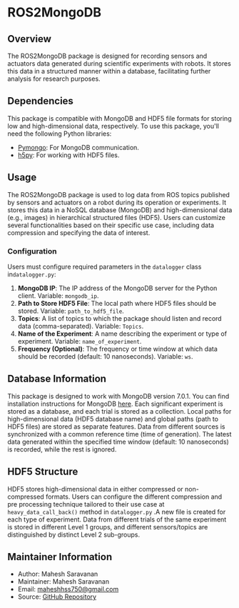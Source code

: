 # ROS2MongoDB

## Overview

The ROS2MongoDB package is designed for recording sensors and actuators data generated during scientific experiments with robots. It stores this data in a structured manner within a database, facilitating further analysis for research purposes.

## Dependencies

This package is compatible with MongoDB and HDF5 file formats for storing low and high-dimensional data, respectively. To use this package, you'll need the following Python libraries:
- [Pymongo](https://pypi.org/project/pymongo/): For MongoDB communication.
- [h5py](https://pypi.org/project/h5py/): For working with HDF5 files.

## Usage

The ROS2MongoDB package is used to log data from ROS topics published by sensors and actuators on a robot during its operation or experiments. It stores this data in a NoSQL database (MongoDB) and high-dimensional data (e.g., images) in hierarchical structured files (HDF5). Users can customize several functionalities based on their specific use case, including data compression and specifying the data of interest.

### Configuration

Users must configure required parameters in the `datalogger` class in`datalogger.py`:
1. **MongoDB IP**: The IP address of the MongoDB server for the Python client. Variable: `mongodb_ip`.
2. **Path to Store HDF5 File**: The local path where HDF5 files should be stored. Variable: `path_to_hdf5_file`.
3. **Topics**: A list of topics to which the package should listen and record data (comma-separated). Variable: `Topics`.
4. **Name of the Experiment**: A name describing the experiment or type of experiment. Variable: `name_of_experiment`.
5. **Frequency (Optional)**: The frequency or time window at which data should be recorded (default: 10 nanoseconds). Variable: `ws`.

## Database Information

This package is designed to work with MongoDB version 7.0.1. You can find installation instructions for MongoDB [here](https://www.mongodb.com/try/download/community). Each significant experiment is stored as a database, and each trial is stored as a collection. Local paths for high-dimensional data (HDF5 database name) and global paths (path to HDF5 files) are stored as separate features. Data from different sources is synchronized with a common reference time (time of generation). The latest data generated within the specified time window (default: 10 nanoseconds) is recorded, while the rest is ignored.

## HDF5 Structure

HDF5 stores high-dimensional data in either compressed or non-compressed formats. Users can configure the different compression and pre processing technique tailored to their use case at `heavy_data_call_back()` method in `datalogger.py` .A new file is created for each type of experiment. Data from different trials of the same experiment is stored in different Level 1 groups, and different sensors/topics are distinguished by distinct Level 2 sub-groups.

## Maintainer Information

- Author: Mahesh Saravanan
- Maintainer: Mahesh Saravanan
- Email: maheshhss750@gmail.com
- Source: [GitHub Repository](https://github.com/Mahesh-Saravanan/ROS2_MongoDB_hdf5.git)

